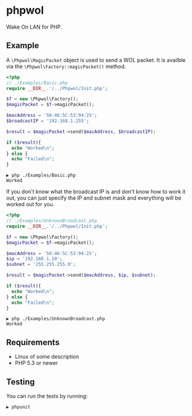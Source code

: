 # phpwol

Wake On LAN for PHP.

## Example

A `\Phpwol\MagicPacket` object is used to send a WOL packet. It is availble via the `\Phpwol\Factory::magicPacket()` method.


```php
<?php
// ./Examples/Basic.php
require __DIR__.'/../Phpwol/Init.php';

$f = new \Phpwol\Factory();
$magicPacket = $f->magicPacket();

$macAddress = '50:46:5C:53:94:25';
$broadcastIP = '192.168.1.255';

$result = $magicPacket->send($macAddress, $broadcastIP);

if ($result){
  echo "Worked\n";
} else {
  echo "Failed\n";
}

```

```
▶ php ./Examples/Basic.php
Worked
```

If you don't know what the broadcast IP is and don't know how to work it out, you can just specify the IP and subnet mask 
and everything will be worked out for you.

```php
<?php
// ./Examples/UnknownBroadcast.php
require __DIR__.'/../Phpwol/Init.php';

$f = new \Phpwol\Factory();
$magicPacket = $f->magicPacket();

$macAddress = '50:46:5C:53:94:25';
$ip = '192.168.1.10';
$subnet = '255.255.255.0';

$result = $magicPacket->send($macAddress, $ip, $subnet);

if ($result){
  echo "Worked\n";
} else {
  echo "Failed\n";
}

```

```
▶ php ./Examples/UnknownBroadcast.php
Worked
```

## Requirements

* Linux of some description
* PHP 5.3 or newer

## Testing

You can run the tests by running:

```
▶ phpunit
```
